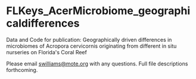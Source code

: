 # FLKeys_AcerMicrobiome_geographicaldifferences
 Data and Code for publication: Geographically driven differences in microbiomes of Acropora cervicornis originating from different in situ nurseries on Florida's Coral Reef

Please email swilliams@mote.org with any questions. Full file descriptions forthcoming.